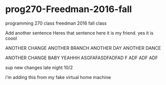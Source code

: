 # prog270-Freedman-2016-fall

programming 270 class freedman 2016 fall class

Add another sentence
Heres that sentence
here it is my friend.
yes it is coool

ANOTHER CHANGE ANOTHER BRANCH
ANOTHER DAY ANOTHER DANCE


ANOTHER CHANGE BABY YEAHHH
ASGFAFASDFADFAD
F
ADF
ADF
ADF


sup new changes late night 10/2

i'm adding this from my fake virtual home machine
